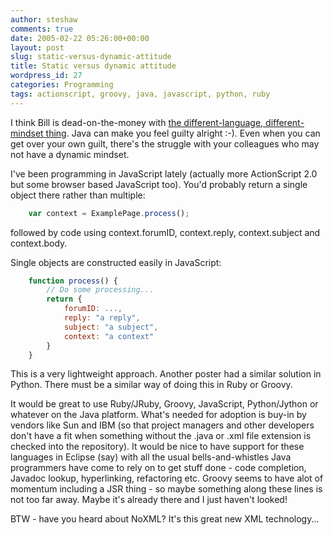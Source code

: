 ```yaml
---
author: steshaw
comments: true
date: 2005-02-22 05:26:00+00:00
layout: post
slug: static-versus-dynamic-attitude
title: Static versus dynamic attitude
wordpress_id: 27
categories: Programming
tags: actionscript, groovy, java, javascript, python, ruby
---
```


I think Bill is dead-on-the-money with [the different-language,
different-mindset
thing](http://www.artima.com/weblogs/viewpost.jsp?thread=92979). Java can
make you feel guilty alright :-). Even when you can get over your own guilt,
there's the struggle with your colleagues who may not have a dynamic
mindset.

I've been programming in JavaScript lately (actually more ActionScript 2.0
but some browser based JavaScript too). You'd probably return a single
object there rather than multiple:

``` javascript
    var context = ExamplePage.process();
```

followed by code using context.forumID, context.reply, context.subject and context.body.

Single objects are constructed easily in JavaScript:

``` javascript
    function process() {
        // Do some processing...
        return {
            forumID: ...,
            reply: "a reply",
            subject: "a subject",
            context: "a context"
        }
    }
```

This is a very lightweight approach. Another poster had a similar solution
in Python. There must be a similar way of doing this in Ruby or Groovy.

It would be great to use Ruby/JRuby, Groovy, JavaScript, Python/Jython or
whatever on the Java platform. What's needed for adoption is buy-in by
vendors like Sun and IBM (so that project managers and other developers
don't have a fit when something without the .java or .xml file extension is
checked into the repository). It would be nice to have support for these
languages in Eclipse (say) with all the usual bells-and-whistles Java
programmers have come to rely on to get stuff done - code completion,
Javadoc lookup, hyperlinking, refactoring etc. Groovy seems to have alot of
momentum including a JSR thing - so maybe something along these lines is not
too far away. Maybe it's already there and I just haven't looked!

BTW - have you heard about NoXML? It's this great new XML technology...
